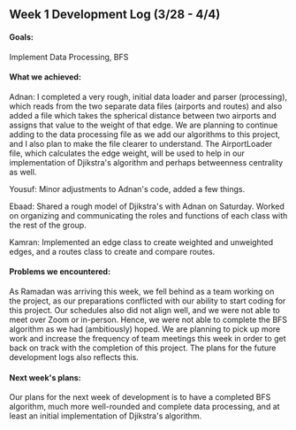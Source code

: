 ## Week 1 Development Log (3/28 - 4/4)

#### Goals: 
Implement Data Processing, BFS

#### What we achieved: 
Adnan: I completed a very rough, initial data loader and parser (processing), which reads from the two separate data files (airports and routes) and also added a file which takes the spherical distance between two airports and assigns that value to the weight of that edge. We are planning to continue adding to the data processing file as we add our algorithms to this project, and I also plan to make the file clearer to understand. The AirportLoader file, which calculates the edge weight, will be used to help in our implementation of Djikstra's algorithm and perhaps betweenness centrality as well.

Yousuf: Minor adjustments to Adnan's code, added a few things. 

Ebaad: Shared a rough model of Djikstra's with Adnan on Saturday. Worked on organizing and communicating the roles and functions of each class with the rest of the group.

Kamran: Implemented an edge class to create weighted and unweighted edges, and a routes class to create and compare routes. 

#### Problems we encountered:
As Ramadan was arriving this week, we fell behind as a team working on the project, as our preparations conflicted with our ability to start coding for this project. Our schedules also did not align well, and we were not able to meet over Zoom or in-person. Hence, we were not able to complete the BFS algorithm as we had (ambitiously) hoped. We are planning to pick up more work and increase the frequency of team meetings this week in order to get back on track with the completion of this project. The plans for the future development logs also reflects this.

#### Next week's plans:
Our plans for the next week of development is to have a completed BFS algorithm, much more well-rounded and complete data processing, and at least an initial implementation of Djikstra's algorithm.
